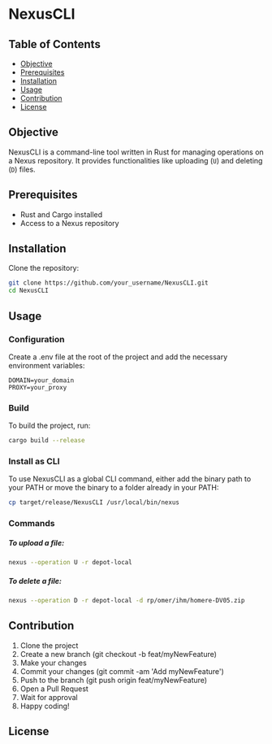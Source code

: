 # NexusCLI

## Table of Contents

- [Objective](#objective)
- [Prerequisites](#prerequisites)
- [Installation](#installation)
- [Usage](#usage)
- [Contribution](#contribution)
- [License](#license)

## Objective

NexusCLI is a command-line tool written in Rust for managing operations on a Nexus repository. It provides functionalities like uploading (`U`) and deleting (`D`) files.

## Prerequisites

- Rust and Cargo installed
- Access to a Nexus repository

## Installation

Clone the repository:

```sh
git clone https://github.com/your_username/NexusCLI.git
cd NexusCLI
```

## Usage

### Configuration

Create a .env file at the root of the project and add the necessary environment variables:

```env
DOMAIN=your_domain
PROXY=your_proxy
```

### Build

To build the project, run:

```sh
cargo build --release
```

### Install as CLI
To use NexusCLI as a global CLI command, either add the binary path to your PATH or move the binary to a folder already in your PATH:

```sh
cp target/release/NexusCLI /usr/local/bin/nexus
```

### Commands

##### To upload a file:

```sh
nexus --operation U -r depot-local
```

##### To delete a file:

```sh
nexus --operation D -r depot-local -d rp/omer/ihm/homere-DV05.zip
```

## Contribution

1. Clone the project
1. Create a new branch (git checkout -b feat/myNewFeature)
1. Make your changes
1. Commit your changes (git commit -am 'Add myNewFeature')
1. Push to the branch (git push origin feat/myNewFeature)
1. Open a Pull Request
1. Wait for approval
1. Happy coding!

## License
